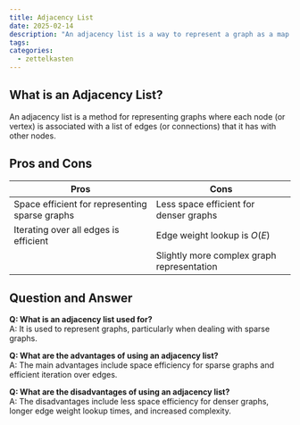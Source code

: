 ```yaml
---
title: Adjacency List
date: 2025-02-14
description: "An adjacency list is a way to represent a graph as a map from nodes to lists of edges."
tags: 
categories:
  - zettelkasten
---
```


## What is an Adjacency List?

An adjacency list is a method for representing graphs where each node (or vertex) is associated with a list of edges (or connections) that it has with other nodes. 

## Pros and Cons

| Pros                                                | Cons                                              |
|----------------------------------------------------|---------------------------------------------------|
| Space efficient for representing sparse graphs      | Less space efficient for denser graphs           |
| Iterating over all edges is efficient               | Edge weight lookup is $O(E)$                      |
|                                                    | Slightly more complex graph representation        |

## Question and Answer

**Q: What is an adjacency list used for?**  
A: It is used to represent graphs, particularly when dealing with sparse graphs.

**Q: What are the advantages of using an adjacency list?**  
A: The main advantages include space efficiency for sparse graphs and efficient iteration over edges.

**Q: What are the disadvantages of using an adjacency list?**  
A: The disadvantages include less space efficiency for denser graphs, longer edge weight lookup times, and increased complexity.